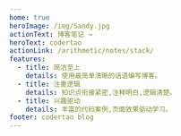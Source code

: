 ```yaml
---
home: true
heroImage: /img/Sandy.jpg
actionText: 博客笔记 →
heroText: codertao
actionLink: /arithmetic/notes/stack/
features:
  - title: 简洁至上
    details: 使用最简单清晰的话语编写博客。
  - title: 注重逻辑
    details: 知识点衔接紧密,注释明白,逻辑清楚。
  - title: 兴趣驱动
    details: 丰富的代码案例,页面效果驱动学习。
footer: codertao blog
---
```


